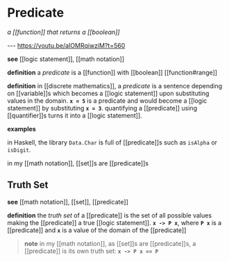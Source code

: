 # Predicate

_a [[function]] that returns a [[boolean]]_

--- <https://youtu.be/aIOMRqiwziM?t=560>

**see** [[logic statement]], [[math notation]]

**definition** a _predicate_ is a [[function]] with [[boolean]] [[function#range]]

**definition** in [[discrete mathematics]], a _predicate_ is a sentence depending on [[variable]]s which becomes a [[logic statement]] upon substituting values in the domain. **`x = 5`** is a predicate and would become a [[logic statement]] by substituting **`x = 3`**. quantifying a [[predicate]] using [[quantifier]]s turns it into a [[logic statement]].

**examples**

in Haskell, the library `Data.Char` is full of [[predicate]]s such as `isAlpha` or `isDigit`.

in my [[math notation]], [[set]]s are [[predicate]]s

## Truth Set

**see** [[math notation]], [[set]], [[predicate]]

**definition** the _truth set_ of a [[predicate]] is the set of all possible values making the [[predicate]] a true [[logic statement]]. **`x -> P x`**, where **`P x`** is a [[predicate]] and **`x`** is a value of the domain of the [[predicate]]

> **note** in my [[math notation]], as [[set]]s are [[predicate]]s, a [[predicate]] is its own truth set: **`x -> P x == P`**
